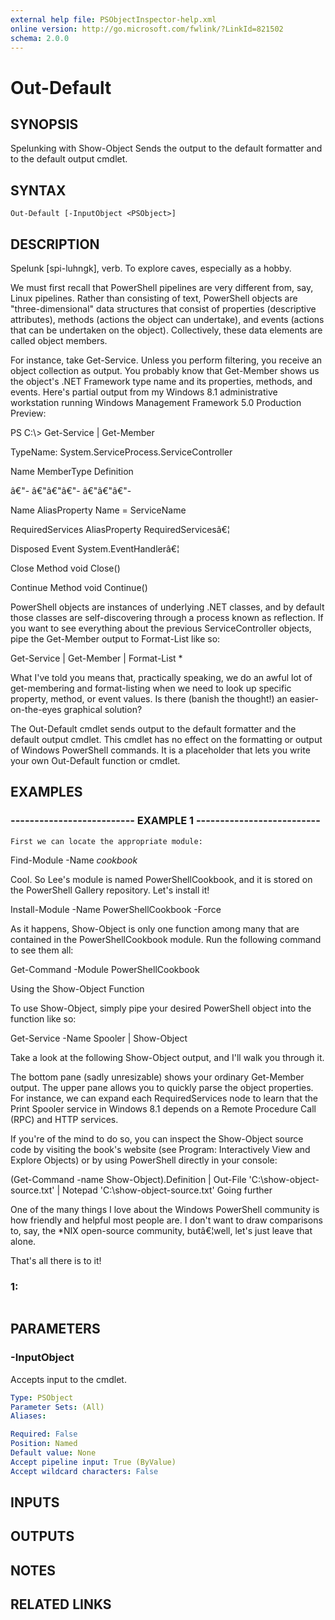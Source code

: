 ```yaml
---
external help file: PSObjectInspector-help.xml
online version: http://go.microsoft.com/fwlink/?LinkId=821502
schema: 2.0.0
---
```


# Out-Default

## SYNOPSIS
Spelunking with Show-Object Sends the output to the default formatter and to the default output cmdlet.

## SYNTAX

```
Out-Default [-InputObject <PSObject>]
```

## DESCRIPTION
Spelunk \[spi-luhngk\], verb.
To explore caves, especially as a hobby.

We must first recall that PowerShell pipelines are very different from, say, Linux pipelines.
Rather than consisting of text, PowerShell objects are "three-dimensional" data structures that consist of properties (descriptive attributes), methods (actions the object can undertake), and events (actions that can be undertaken on the object).
Collectively, these data elements are called object members.

For instance, take Get-Service.
Unless you perform filtering, you receive an object collection as output.
You probably know that Get-Member shows us the object's .NET Framework type name and its properties, methods, and events.
Here's partial output from my Windows 8.1 administrative workstation running Windows Management Framework 5.0 Production Preview:

PS C:\\\> Get-Service | Get-Member

   TypeName: System.ServiceProcess.ServiceController

Name                  MemberType      Definition

â€"-                  â€"â€"â€"-      â€"â€"â€"-

Name                  AliasProperty   Name = ServiceName

RequiredServices      AliasProperty   RequiredServicesâ€¦

Disposed              Event           System.EventHandlerâ€¦

Close                 Method          void Close()

Continue              Method          void Continue()

PowerShell objects are instances of underlying .NET classes, and by default those classes are self-discovering through a process known as reflection.
If you want to see everything about the previous ServiceController objects, pipe the Get-Member output to Format-List like so:

Get-Service | Get-Member | Format-List *

What I've told you means that, practically speaking, we do an awful lot of get-membering and format-listing when we need to look up specific property, method, or event values.
Is there (banish the thought!) an easier-on-the-eyes graphical solution?

The Out-Default cmdlet sends output to the default formatter and the default output cmdlet.
This cmdlet has no effect on the formatting or output of Windows PowerShell commands.
It is a placeholder that lets you write your own Out-Default function or cmdlet.

## EXAMPLES

### -------------------------- EXAMPLE 1 --------------------------
```
First we can locate the appropriate module:
```

Find-Module -Name *cookbook*

Cool.
So Lee's module is named PowerShellCookbook, and it is stored on the PowerShell Gallery repository.
Let's install it!

Install-Module -Name PowerShellCookbook -Force

As it happens, Show-Object is only one function among many that are contained in the PowerShellCookbook module.
Run the following command to see them all:

Get-Command -Module PowerShellCookbook



Using the Show-Object Function

To use Show-Object, simply pipe your desired PowerShell object into the function like so:

Get-Service -Name Spooler | Show-Object

Take a look at the following Show-Object output, and I'll walk you through it.



The bottom pane (sadly unresizable) shows your ordinary Get-Member output.
The upper pane allows you to quickly parse the object properties.
For instance, we can expand each RequiredServices node to learn that the Print Spooler service in Windows 8.1 depends on a Remote Procedure Call (RPC) and HTTP services.

If you're of the mind to do so, you can inspect the Show-Object source code by visiting the book's website (see Program: Interactively View and Explore Objects) or by using PowerShell directly in your console:

(Get-Command -name Show-Object).Definition | Out-File 'C:\show-object-source.txt' | Notepad 'C:\show-object-source.txt'
Going further

One of the many things I love about the Windows PowerShell community is how friendly and helpful most people are.
I don't want to draw comparisons to, say, the *NIX open-source community, butâ€¦well, let's just leave that alone.

That's all there is to it!

### 1:
```

```

## PARAMETERS

### -InputObject
Accepts input to the cmdlet.

```yaml
Type: PSObject
Parameter Sets: (All)
Aliases: 

Required: False
Position: Named
Default value: None
Accept pipeline input: True (ByValue)
Accept wildcard characters: False
```

## INPUTS

## OUTPUTS

## NOTES

## RELATED LINKS

